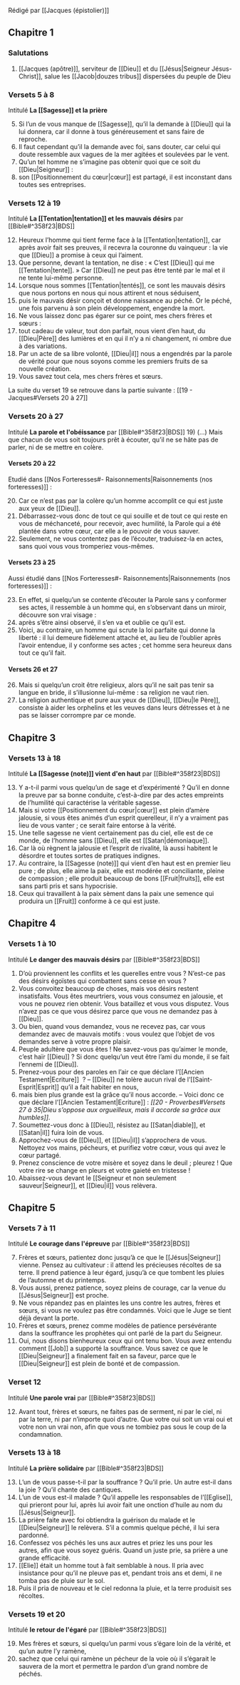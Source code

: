 Rédigé par [[Jacques (épistolier)]]
## Chapitre 1
### Salutations
1) [[Jacques (apôtre)]], serviteur de [[Dieu]] et du [[Jésus|Seigneur Jésus-Christ]], salue les [[Jacob|douzes tribus]] dispersées du peuple de Dieu
### Versets 5 à 8
Intitulé **La [[Sagesse]] et la prière**

5) Si l’un de vous manque de [[Sagesse]], qu’il la demande à [[Dieu]] qui la lui donnera, car il donne à tous généreusement et sans faire de reproche.
6) Il faut cependant qu’il la demande avec foi, sans douter, car celui qui doute ressemble aux vagues de la mer agitées et soulevées par le vent.
7) Qu’un tel homme ne s’imagine pas obtenir quoi que ce soit du [[Dieu|Seigneur]] :
8) son [[Positionnement du cœur|cœur]] est partagé, il est inconstant dans toutes ses entreprises.

### Versets 12 à 19
Intitulé **La [[Tentation|tentation]] et les mauvais désirs** par [[Bible#^358f23|BDS]]

12) Heureux l’homme qui tient ferme face à la [[Tentation|tentation]], car après avoir fait ses preuves, il recevra la couronne du vainqueur : la vie que [[Dieu]] a promise à ceux qui l’aiment.
13) Que personne, devant la tentation, ne dise : « C’est [[Dieu]] qui me [[Tentation|tente]]. » Car [[Dieu]] ne peut pas être tenté par le mal et il ne tente lui-même personne.
14) Lorsque nous sommes [[Tentation|tentés]], ce sont les mauvais désirs que nous portons en nous qui nous attirent et nous séduisent,
15) puis le mauvais désir conçoit et donne naissance au péché. Or le péché, une fois parvenu à son plein développement, engendre la mort.
16) Ne vous laissez donc pas égarer sur ce point, mes chers frères et sœurs :
17) tout cadeau de valeur, tout don parfait, nous vient d’en haut, du [[Dieu|Père]] des lumières et en qui il n’y a ni changement, ni ombre due à des variations.
18) Par un acte de sa libre volonté, [[Dieu|il]] nous a engendrés par la parole de vérité pour que nous soyons comme les premiers fruits de sa nouvelle création.
19) Vous savez tout cela, mes chers frères et sœurs.

La suite du verset 19 se retrouve dans la partie suivante : [[19 - Jacques#Versets 20 à 27]]
### Versets 20 à 27
Intitulé **La parole et l'obéissance** par [[Bible#^358f23|BDS]]
19) (...) Mais que chacun de vous soit toujours prêt à écouter, qu’il ne se hâte pas de parler, ni de se mettre en colère.

#### Versets 20 à 22
Etudié dans [[Nos Forteresses#- Raisonnements|Raisonnements (nos forteresses)]] :

20) Car ce n’est pas par la colère qu’un homme accomplit ce qui est juste aux yeux de [[Dieu]].
21) Débarrassez-vous donc de tout ce qui souille et de tout ce qui reste en vous de méchanceté, pour recevoir, avec humilité, la Parole qui a été plantée dans votre cœur, car elle a le pouvoir de vous sauver.
22) Seulement, ne vous contentez pas de l’écouter, traduisez-la en actes, sans quoi vous vous tromperiez vous-mêmes.
#### Versets 23 à 25
Aussi étudié dans [[Nos Forteresses#- Raisonnements|Raisonnements (nos forteresses)]] :

23) En effet, si quelqu’un se contente d’écouter la Parole sans y conformer ses actes, il ressemble à un homme qui, en s’observant dans un miroir, découvre son vrai visage :
24) après s’être ainsi observé, il s’en va et oublie ce qu’il est.
25) Voici, au contraire, un homme qui scrute la loi parfaite qui donne la liberté : il lui demeure fidèlement attaché et, au lieu de l’oublier après l’avoir entendue, il y conforme ses actes ; cet homme sera heureux dans tout ce qu’il fait.

#### Versets 26 et 27
26) Mais si quelqu’un croit être religieux, alors qu’il ne sait pas tenir sa langue en bride, il s’illusionne lui-même : sa religion ne vaut rien.
27) La religion authentique et pure aux yeux de [[Dieu]], [[Dieu|le Père]], consiste à aider les orphelins et les veuves dans leurs détresses et à ne pas se laisser corrompre par ce monde.
## Chapitre 3
### Versets 13 à 18
Intitulé **La [[Sagesse (note)]] vient d'en haut** par [[Bible#^358f23|BDS]]

13) Y a-t-il parmi vous quelqu’un de sage et d’expérimenté ? Qu’il en donne la preuve par sa bonne conduite, c’est-à-dire par des actes empreints de l’humilité qui caractérise la véritable sagesse.
14) Mais si votre [[Positionnement du cœur|cœur]] est plein d’amère jalousie, si vous êtes animés d’un esprit querelleur, il n’y a vraiment pas lieu de vous vanter ; ce serait faire entorse à la vérité.
15) Une telle sagesse ne vient certainement pas du ciel, elle est de ce monde, de l’homme sans [[Dieu]], elle est [[Satan|démoniaque]].
16) Car là où règnent la jalousie et l’esprit de rivalité, là aussi habitent le désordre et toutes sortes de pratiques indignes.
17) Au contraire, la [[Sagesse (note)]] qui vient d’en haut est en premier lieu pure ; de plus, elle aime la paix, elle est modérée et conciliante, pleine de compassion ; elle produit beaucoup de bons [[Fruit|fruits]], elle est sans parti pris et sans hypocrisie.
18) Ceux qui travaillent à la paix sèment dans la paix une semence qui produira un [[Fruit]] conforme à ce qui est juste.
## Chapitre 4
### Versets 1 à 10
Intitulé **Le danger des mauvais désirs** par [[Bible#^358f23|BDS]]

1) D’où proviennent les conflits et les querelles entre vous ? N’est-ce pas des désirs égoïstes qui combattent sans cesse en vous ?
2) Vous convoitez beaucoup de choses, mais vos désirs restent insatisfaits. Vous êtes meurtriers, vous vous consumez en jalousie, et vous ne pouvez rien obtenir. Vous bataillez et vous vous disputez. Vous n’avez pas ce que vous désirez parce que vous ne demandez pas à [[Dieu]].
3) Ou bien, quand vous demandez, vous ne recevez pas, car vous demandez avec de mauvais motifs : vous voulez que l’objet de vos demandes serve à votre propre plaisir.
4) Peuple adultère que vous êtes ! Ne savez-vous pas qu’aimer le monde, c’est haïr [[Dieu]] ? Si donc quelqu’un veut être l’ami du monde, il se fait l’ennemi de [[Dieu]].
5) Prenez-vous pour des paroles en l’air ce que déclare l’[[Ancien Testament|Ecriture]]  ? – [[Dieu]] ne tolère aucun rival de l’[[Saint-Esprit|Esprit]] qu’il a fait habiter en nous,
6) mais bien plus grande est la grâce qu’il nous accorde. – Voici donc ce que déclare l’[[Ancien Testament|Ecriture]] : *[[20 - Proverbes#Versets 27 à 35|Dieu s’oppose aux orgueilleux, mais il accorde sa grâce aux humbles]]*.
7) Soumettez-vous donc à [[Dieu]], résistez au [[Satan|diable]], et [[Satan|il]] fuira loin de vous.
8) Approchez-vous de [[Dieu]], et [[Dieu|il]] s’approchera de vous. Nettoyez vos mains, pécheurs, et purifiez votre cœur, vous qui avez le cœur partagé.
9) Prenez conscience de votre misère et soyez dans le deuil ; pleurez ! Que votre rire se change en pleurs et votre gaieté en tristesse !
10) Abaissez-vous devant le [[Seigneur et non seulement sauveur|Seigneur]], et [[Dieu|il]] vous relèvera.
## Chapitre 5
### Versets 7 à 11
Intitulé **Le courage dans l'épreuve** par [[Bible#^358f23|BDS]]

7) Frères et sœurs, patientez donc jusqu’à ce que le [[Jésus|Seigneur]] vienne. Pensez au cultivateur : il attend les précieuses récoltes de sa terre. Il prend patience à leur égard, jusqu’à ce que tombent les pluies de l’automne et du printemps.
8) Vous aussi, prenez patience, soyez pleins de courage, car la venue du [[Jésus|Seigneur]] est proche.
9) Ne vous répandez pas en plaintes les uns contre les autres, frères et sœurs, si vous ne voulez pas être condamnés. Voici que le Juge se tient déjà devant la porte.
10) Frères et sœurs, prenez comme modèles de patience persévérante dans la souffrance les prophètes qui ont parlé de la part du Seigneur.
11) Oui, nous disons bienheureux ceux qui ont tenu bon. Vous avez entendu comment [[Job]] a supporté la souffrance. Vous savez ce que le [[Dieu|Seigneur]] a finalement fait en sa faveur, parce que le [[Dieu|Seigneur]] est plein de bonté et de compassion.
### Verset 12
Intitulé **Une parole vrai** par [[Bible#^358f23|BDS]]

12) Avant tout, frères et sœurs, ne faites pas de serment, ni par le ciel, ni par la terre, ni par n’importe quoi d’autre. Que votre oui soit un vrai oui et votre non un vrai non, afin que vous ne tombiez pas sous le coup de la condamnation.
### Versets 13 à 18
Intitulé **La prière solidaire** par [[Bible#^358f23|BDS]]

13) L’un de vous passe-t-il par la souffrance ? Qu’il prie. Un autre est-il dans la joie ? Qu’il chante des cantiques.
14) L’un de vous est-il malade ? Qu’il appelle les responsables de l’[[Eglise]], qui prieront pour lui, après lui avoir fait une onction d’huile au nom du [[Jésus|Seigneur]].
15) La prière faite avec foi obtiendra la guérison du malade et le [[Dieu|Seigneur]] le relèvera. S’il a commis quelque péché, il lui sera pardonné.
16) Confessez vos péchés les uns aux autres et priez les uns pour les autres, afin que vous soyez guéris. Quand un juste prie, sa prière a une grande efficacité.
17) [[Elie]] était un homme tout à fait semblable à nous. Il pria avec insistance pour qu’il ne pleuve pas et, pendant trois ans et demi, il ne tomba pas de pluie sur le sol.
18) Puis il pria de nouveau et le ciel redonna la pluie, et la terre produisit ses récoltes.

### Versets 19 et 20
Intitulé **le retour de l'égaré** par [[Bible#^358f23|BDS]]

19) Mes frères et sœurs, si quelqu’un parmi vous s’égare loin de la vérité, et qu’un autre l’y ramène,
20) sachez que celui qui ramène un pécheur de la voie où il s’égarait le sauvera de la mort et permettra le pardon d’un grand nombre de péchés.